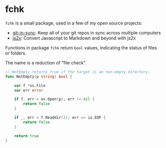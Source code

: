 # fchk # 

`fchk` is a small package, used in a few of my open source projects: 

- [git-in-sync](https://github.com/jychri/git-in-sync): Keep all of
  your git repos in sync across multiple computers
- [js2x](https://github.com/jychri/js2x): Convert Javascript to Markdown and beyond with js2x

Functions in package `fchk` return `bool` values, indicating the
status of files or folders.

The name is a reduction of "file check".

``` go
// NotEmpty returns true if the target is an non-empty directory.
func NotEmpty(p string) bool {

	var f *os.File
	var err error

	if f, err = os.Open(p); err != nil {
		return false
	}

	if _, err = f.Readdir(1); err == io.EOF {
		return false
	}

	return true
}
```
